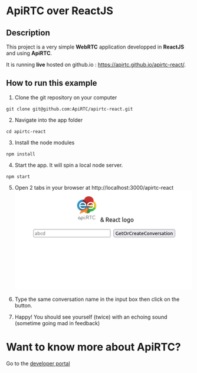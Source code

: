 # ApiRTC over ReactJS

## Description
This project is a very simple **WebRTC** application developped in **ReactJS** and using **ApiRTC**. 

It is running **live** hosted on github.io : https://apirtc.github.io/apirtc-react/.


## How to run this example
1. Clone the git repository on your computer
```
git clone git@github.com:ApiRTC/apirtc-react.git
```
2. Navigate into the app folder
```
cd apirtc-react
```
3. Install the node modules

```
npm install
```
4. Start the app. It will spin a local node server. 

```
npm start
```
5. Open 2 tabs in your browser at http://localhost:3000/apirtc-react
![capture of apirtc over reactjs](./public/capture_react_apirtc.png)

6. Type the same conversation name in the input box then click on the button. 
   
7. Happy! You should see yourself (twice) with an echoing sound (sometime going mad in feedback)

# Want to know more about ApiRTC?
Go to the [developer portal](https://dev.apirtc.com/)